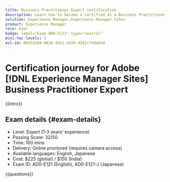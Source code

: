 ```yaml
---
title: Business Practitioner Expert certification
description: Learn how to become a certified as a Business Practitioner Expert in [!DNL Experience Manager Sites].
solution: Experience Manager,Experience Manager Sites
product: Experience Manager
role: User
badge: label="Exam AD0-E121" type="neutral"
mini-toc-levels: 1
exl-id: 0b533269-0826-4921-a539-d281c74da63d
---
```

# Certification journey for Adobe [!DNL Experience Manager Sites] Business Practitioner Expert

{{intro}}

## Exam details {#exam-details}

* Level: Expert (1-3 years' experience)
* Passing Score: 32/50
* Time: 100 mins
* Delivery: Online proctored (requires camera access)
* Available languages: English, Japanese
* Cost: $225 (global) / $150 (India)
* Exam ID: AD0-E121 (English), AD0-E121-J (Japanese)

{{questions}}
